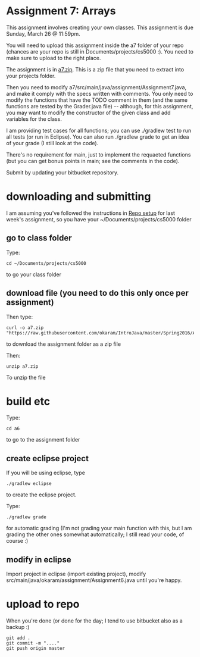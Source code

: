 Assignment 7: Arrays
===

This assignment involves creating your own classes. This assignment is due Sunday, March 26 @ 11:59pm.

You will need to upload this assignment inside the a7 folder of your repo (chances are your repo is still in Documents/projects/cs5000 :). You need to make sure to upload to the right place.

The assignment is in [a7.zip](https://github.com/okaram/IntroJava/raw/master/Spring2016/Assignments/a6.zip). This is a zip file that you need to extract into your projects folder. 

Then you need to modify a7/src/main/java/assignment/Assignment7.java, and make it comply with the specs written with comments. You only need to modify the functions that have the TODO comment in them (and the same functions are tested by the Grader.java file) -- although, for this assignment, you may want to modify the constructor of the given class and add variables for the class.

I am providing test cases for all functions; you can use ./gradlew test to run all tests (or run in Eclipse). You can also run ./gradlew grade to get an idea of your grade (I still look at the code). 

There's no requirement for main, just to implement the requaeted functions (but you can get bonus points in main; see the comments in the code).

Submit by updating your bitbucket repository.

# downloading and submitting

I am assuming you've followed the instructions in [Repo setup](../RepoSetup.md) for last week's assignment, so you have your ~/Documents/projects/cs5000 folder

## go to class folder
Type:
```
cd ~/Documents/projects/cs5000
```
to go your class folder

## download file (you need to do this only once per assignment)

Then type:
```
curl -o a7.zip "https://raw.githubusercontent.com/okaram/IntroJava/master/Spring2016/Assignments/a7.zip"
```
to download the assignment folder as a zip file

Then:
```
unzip a7.zip
```

To unzip the file

# build etc

Type:
```
cd a6
```
to go to the assignment folder 

## create eclipse project

If you will be using eclipse, type
```
./gradlew eclipse
```
to create the eclipse project.

Type:
```
./gradlew grade
```
for automatic grading (I'm not grading your main function with this, but I am grading the other ones somewhat automatically; I still read your code, of course :)

## modify in eclipse

Import project in eclipse (import existing project), modify src/main/java/okaram/assignment/Assignment6.java until you're happy.

# upload to repo

When you're done (or done for the day; I tend to use bitbucket also as a backup :)

```
git add .
git commit -m "...."
git push origin master
```

